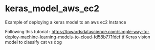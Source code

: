 # keras_model_aws_ec2
Example of deploying a keras model to an aws ec2 Instance

Following this tutorial : https://towardsdatascience.com/simple-way-to-deploy-machine-learning-models-to-cloud-fd58b771fdcf
tf.Keras vision model to classify cat vs dog